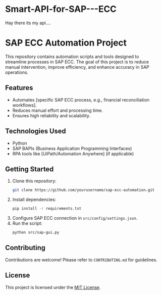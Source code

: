 # Smart-API-for-SAP---ECC
Hay there its my api....
# SAP ECC Automation Project

This repository contains automation scripts and tools designed to streamline processes in SAP ECC. The goal of this project is to reduce manual intervention, improve efficiency, and enhance accuracy in SAP operations.

## Features
- Automates [specific SAP ECC process, e.g., financial reconciliation workflows].
- Reduces manual effort and processing time.
- Ensures high reliability and scalability.

## Technologies Used
- Python
- SAP BAPIs (Business Application Programming Interfaces)
- RPA tools like [UiPath/Automation Anywhere] (if applicable)

## Getting Started
1. Clone this repository:
   ```bash
   git clone https://github.com/yourusername/sap-ecc-automation.git
   ```
2. Install dependencies:
   ```bash
   pip install -r requirements.txt
   ```
3. Configure SAP ECC connection in `src/config/settings.json`.
4. Run the script:
   ```bash
   python src/sap-gui.py
   ```

## Contributing
Contributions are welcome! Please refer to `CONTRIBUTING.md` for guidelines.

## License
This project is licensed under the [MIT License](LICENSE).
